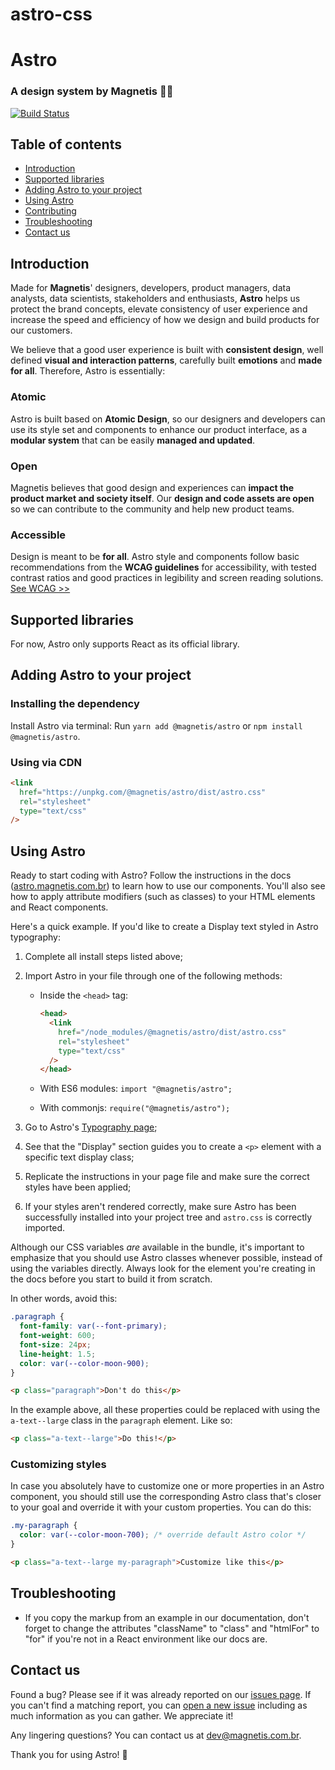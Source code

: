 # astro-css

# Astro

### A design system by Magnetis 👩‍🚀

[![Build Status](https://travis-ci.org/magnetis/astro.svg?branch=main)](https://travis-ci.org/magnetis/astro-css)

## Table of contents

- [Introduction](#introduction)
- [Supported libraries](#supported-libraries)
- [Adding Astro to your project](#adding-astro-to-your-project)
- [Using Astro](#using-astro)
- [Contributing](#contributing)
- [Troubleshooting](#troubleshooting)
- [Contact us](#contact-us)

## Introduction

Made for **Magnetis**' designers, developers, product managers, data analysts, data scientists, stakeholders and enthusiasts, **Astro** helps us protect the brand concepts, elevate consistency of user experience and increase the speed and efficiency of how we design and build products for our customers.

We believe that a good user experience is built with **consistent design**, well defined **visual and interaction patterns**, carefully built **emotions** and **made for all**.
Therefore, Astro is essentially:

### Atomic

Astro is built based on **Atomic Design**, so our designers and developers can use its style set and components to enhance our product interface, as a **modular system** that can be easily **managed and updated**.

### Open

Magnetis believes that good design and experiences can **impact the product market and society itself**. Our **design and code assets are open** so we can contribute to the community and help new product teams.

### Accessible

Design is meant to be **for all**. Astro style and components follow basic recommendations from the **WCAG guidelines** for accessibility, with tested contrast ratios and good practices in legibility and screen reading solutions.
[See WCAG >>](https://www.w3.org/TR/WCAG21/)

## Supported libraries

For now, Astro only supports React as its official library.

## Adding Astro to your project

### Installing the dependency

Install Astro via terminal:
Run `yarn add @magnetis/astro` or `npm install @magnetis/astro`.

### Using via CDN

```html
<link
  href="https://unpkg.com/@magnetis/astro/dist/astro.css"
  rel="stylesheet"
  type="text/css"
/>
```

## Using Astro

Ready to start coding with Astro? Follow the instructions in the docs ([astro.magnetis.com.br](https://astro.magnetis.com.br/)) to learn how to use our components. You'll also see how to apply attribute modifiers (such as classes) to your HTML elements and React components.

Here's a quick example. If you'd like to create a Display text styled in Astro typography:

1. Complete all install steps listed above;

2. Import Astro in your file through one of the following methods:

   - Inside the `<head>` tag:
     ```html
     <head>
       <link
         href="/node_modules/@magnetis/astro/dist/astro.css"
         rel="stylesheet"
         type="text/css"
       />
     </head>
     ```
   - With ES6 modules: `import "@magnetis/astro";`

   - With commonjs: `require("@magnetis/astro");`

3. Go to Astro's [Typography page](https://astro.magnetis.com.br/typography);

4. See that the "Display" section guides you to create a `<p>` element with a specific text display class;

5. Replicate the instructions in your page file and make sure the correct styles have been applied;

6. If your styles aren't rendered correctly, make sure Astro has been successfully installed into your project tree and `astro.css` is correctly imported.

Although our CSS variables _are_ available in the bundle, it's important to emphasize that you should use Astro classes whenever possible, instead of using the variables directly. Always look for the element you're creating in the docs before you start to build it from scratch.

In other words, avoid this:

```css
.paragraph {
  font-family: var(--font-primary);
  font-weight: 600;
  font-size: 24px;
  line-height: 1.5;
  color: var(--color-moon-900);
}
```

```html
<p class="paragraph">Don't do this</p>
```

In the example above, all these properties could be replaced with using the `a-text--large` class in the `paragraph` element. Like so:

```html
<p class="a-text--large">Do this!</p>
```

### Customizing styles

In case you absolutely have to customize one or more properties in an Astro component, you should still use the corresponding Astro class that's closer to your goal and override it with your custom properties. You can do this:

```css
.my-paragraph {
  color: var(--color-moon-700); /* override default Astro color */
}
```

```html
<p class="a-text--large my-paragraph">Customize like this</p>
```

## Troubleshooting

- If you copy the markup from an example in our documentation, don't forget to change the attributes "className" to "class" and "htmlFor" to "for" if you're not in a React environment like our docs are.

## Contact us

Found a bug? Please see if it was already reported on our [issues page](https://github.com/magnetis/astro-css/issues). If you can't find a matching report, you can [open a new issue](https://github.com/magnetis/astro-css/issues/new) including as much information as you can gather. We appreciate it!

Any lingering questions? You can contact us at [dev@magnetis.com.br](mailto:dev@magnetis.com.br).

Thank you for using Astro! 🎉
